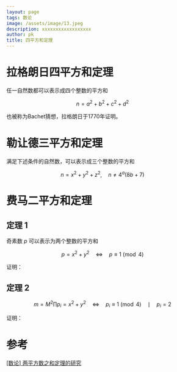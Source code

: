 ```yaml
---
layout: page
tags: 数论
image: /assets/image/13.jpeg
description: xxxxxxxxxxxxxxxxxx
author: pk
title: 四平方和定理
---
```


# 拉格朗日四平方和定理

任一自然数都可以表示成四个整数的平方和

$$
n = a^2 + b^2 + c^2 + d^2
$$


也被称为Bachet猜想，拉格朗日于1770年证明。



# 勒让德三平方和定理

满足下述条件的自然数，可以表示成三个整数的平方和

$$
n = x^2 + y^2 + z^2,{\quad} n\neq 4^a(8b+7)
$$


# 费马二平方和定理

## 定理 1

奇素数 $p$ 可以表示为两个整数的平方和

$$
p = x^2 + y^2 {\quad}{\Longleftrightarrow}{\quad}p \equiv 1 \pmod{4}
$$


证明：



## 定理 2


$$
m = M^2\prod{p_i} = x^2 + y^2 {\quad}{\Longleftrightarrow}{\quad} p_i \equiv 1 \pmod{4} {\quad}{\mid}{\quad} p_i = 2
$$


证明：





# 参考

[[数论] 两平方数之和定理的研究](https://www.luogu.com/article/ty5knleg)

